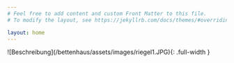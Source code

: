 ```yaml
---
# Feel free to add content and custom Front Matter to this file.
# To modify the layout, see https://jekyllrb.com/docs/themes/#overriding-theme-defaults

layout: home
---
```


<link rel="icon" href="{{ "favicon.ico" | relative_url }}" type="image/x-icon">

<link rel="icon" href="{{ "/bettenhaus/favicon.ico" | relative_url }}" type="image/x-icon">
<link rel="shortcut icon" href="{{ "/bettenhaus/favicon.ico" | relative_url }}" type="image/x-icon">
<link rel="icon" sizes="32x32" href="{{ "/bettenhaus/favicon.png" | relative_url }}">

<link rel="stylesheet" href="{{ "/assets/css/custom.css" | relative_url }}">
![Beschreibung](/bettenhaus/assets/images/riegel1.JPG){: .full-width }